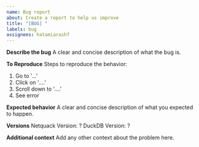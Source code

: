 ```yaml
---
name: Bug report
about: Create a report to help us improve
title: "[BUG] "
labels: bug
assignees: hatamiarash7
---
```


**Describe the bug**
A clear and concise description of what the bug is.

**To Reproduce**
Steps to reproduce the behavior:

1. Go to '...'
2. Click on '....'
3. Scroll down to '....'
4. See error

**Expected behavior**
A clear and concise description of what you expected to happen.

**Versions**
Netquack Version: ?
DuckDB Version: ?

**Additional context**
Add any other context about the problem here.
